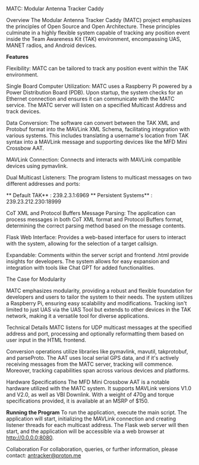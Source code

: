 MATC: Modular Antenna Tracker Caddy

Overview
The Modular Antenna Tracker Caddy (MATC) project emphasizes the principles of Open Source and Open Architecture. These principles culminate in a highly flexible system capable of tracking any position event inside the Team Awareness Kit (TAK) environment, encompassing UAS, MANET radios, and Android devices.

**Features**

Flexibility: MATC can be tailored to track any position event within the TAK environment.

Single Board Computer Utilization: MATC uses a Raspberry Pi powered by a Power Distribution Board (PDB). Upon startup, the system checks for an Ethernet connection and ensures it can communicate with the MATC service. The MATC server will listen on a specified Multicast Address and track devices.

Data Conversion: The software can convert between the TAK XML and Protobuf format into the MAVLink XML Schema, facilitating integration with various systems. This includes translating a username's location from TAK syntax into a MAVLink message and supporting devices like the MFD Mini Crossbow AAT.

MAVLink Connection: Connects and interacts with MAVLink compatible devices using pymavlink.  

  Dual Multicast Listeners: The program listens to multicast messages on two different addresses and ports:

 ** Default TAK** : 239.2.3.1:6969
 ** Persistent Systems** : 239.23.212.230:18999
 
  CoT XML and Protocol Buffers Message Parsing: The application can process messages in both CoT XML format and Protocol Buffers format, determining the correct parsing method based on   the message contents.

  Flask Web Interface: Provides a web-based interface for users to interact with the system, allowing for the selection of a target callsign.

Expandable: Comments within the server script and frontend .html provide insights for developers. The system allows for easy expansion and integration with tools like Chat GPT for added functionalities.

The Case for Modularity

MATC emphasizes modularity, providing a robust and flexible foundation for developers and users to tailor the system to their needs. The system utilizes a Raspberry Pi, ensuring easy scalability and modifications. Tracking isn't limited to just UAS via the UAS Tool but extends to other devices in the TAK network, making it a versatile tool for diverse applications.

Technical Details
MATC listens for UDP multicast messages at the specified address and port, processing and optionally reformatting them based on user input in the HTML frontend.

Conversion operations utilize libraries like pymavlink, mavutil, takprotobuf, and parseProto. The AAT uses local serial GPS data, and if it's actively receiving messages from the MATC server, tracking will commence. Moreover, tracking capabilities span across various devices and platforms.

Hardware Specifications
The MFD Mini Crossbow AAT is a notable hardware utilized with the MATC system. It supports MAVLink versions V1.0 and V2.0, as well as VBI Downlink. With a weight of 470g and torque specifications provided, it is available at an MSRP of $150.

**Running the Program**
To run the application, execute the main script. The application will start, initializing the MAVLink connection and creating listener threads for each multicast address. The Flask web server will then start, and the application will be accessible via a web browser at http://0.0.0.0:8080.

Collaboration
For collaboration, queries, or further information, please contact: antracker@proton.me
